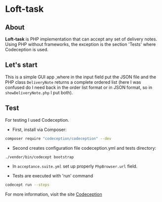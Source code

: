 # Loft-task

## About
**Loft-task** is PHP implementation that can accept any set of delivery notes. 
Using PHP without frameworks, the exception is the section 'Tests' where Codeception is used.

## Let's start
This is a simple GUI app ,where in the input field put the JSON file and the PHP class `DeliveryNote` returns a complete ordered list (here I was confused do I need back in the order list format or in JSON format, so in `showDeliveryNote.php` I put both).


## Test
For testing I used Codeception.
* First, install via Composer:
```bash
composer require "codeception/codeception" --dev
```

* Second creates configuration file codeception.yml and tests directory:
```bash
./vendor/bin/codecept bootstrap
```

* In `acceptance.suite.yml` set up properly `PhpBrowser.url` field. 

* Tests are executed with 'run' command
```bash
codecept run --steps
```

For more information, visit the site
[Codeception](https://codeception.com/)